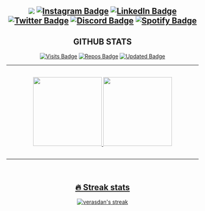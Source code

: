 


<span align="center">
  
  <a href="mailto:dveras1623@hgmail.com"><img src="https://img.shields.io/badge/Gmail-FF3333?style=for-the-badge&logo=gmail&logoColor=white"/></a>
  [![Instagram Badge](https://img.shields.io/badge/Instagram-E4405F?style=for-the-badge&logo=instagram&logoColor=white)](https://www.instagram.com/veras_dan/)
  [![LinkedIn Badge](https://img.shields.io/badge/LinkedIn-0077B5?style=for-the-badge&logo=linkedin&logoColor=white)](https://www.linkedin.com/in/verasdanilo)
  [![Twitter Badge](https://img.shields.io/badge/Twitter-1DA1F2?style=for-the-badge&logo=twitter&logoColor=white)](https://twitter.com/veras_dan)
  [![Discord Badge](https://img.shields.io/badge/Discord-7289DA?style=for-the-badge&logo=discord&logoColor=white)](https://discord.com/users/Dan#5690)
  [![Spotify Badge](https://img.shields.io/badge/Spotify-1ED760?&style=for-the-badge&logo=spotify&logoColor=white)](https://open.spotify.com/user/dveras1623)
</span>
---

<h2>GITHUB STATS</h2>

<span align="center">
  
  [![Visits Badge](https://badges.pufler.dev/visits/veras-dan/veras-dan?style=for-the-badge&color=F27E2D)](#)
  [![Repos Badge](https://badges.pufler.dev/repos/veras-dan?style=for-the-badge&color=F27E2D)](https://github.com/veras-dan?tab=repositories)
  [![Updated Badge](https://badges.pufler.dev/updated/veras-dan/veras-dan?style=for-the-badge&color=F27E2D)](https://github.com/veras-dan)

</span>

---

<br>
  
<span align="center">

<div>
<a href="https://github.com/veras-dan">
<img height="180em" src="https://github-readme-stats.vercel.app/api?username=veras-dan&show_icons=true&theme=codeSTACKr&include_all_commits=true"/>
<img height="180em" src="https://github-readme-stats.vercel.app/api/top-langs/?username=veras-dan&layout=compact&langs_count=6&theme=codeSTACKr"/>

</div>
</span>

<br>

---

<br>

## 🔥 Streak stats

<!-- GitHub Readme Streak Stats - https://github.com/veradan/github-readme-streak-stats -->
<p align="center">
  <a href="https://github.com/veras-dan/github-readme-streak-stats">
  <img title="🔥 Get streak stats for your profile at git.io/streak-stats" alt="verasdan's streak" src="https://github-readme-streak-stats.herokuapp.com/?user=veras-dan&theme=elegant"/></a>

</p>  

<br>
<br>
